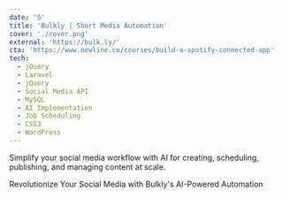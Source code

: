 ```yaml
---
date: '5'
title: 'Bulkly | Short Media Automation'
cover: './cover.png'
external: 'https://bulk.ly/'
cta: 'https://www.newline.co/courses/build-a-spotify-connected-app'
tech:
  - jQuery
  - Laravel
  - jQuery
  - Social Media API
  - MySQL
  - AI Implementation
  - Job Scheduling
  - CSS3
  - WordPress
---
```


Simplify your social media workflow with AI for creating, scheduling,
publishing, and managing content at scale.

Revolutionize Your Social Media with Bulkly's AI-Powered Automation
